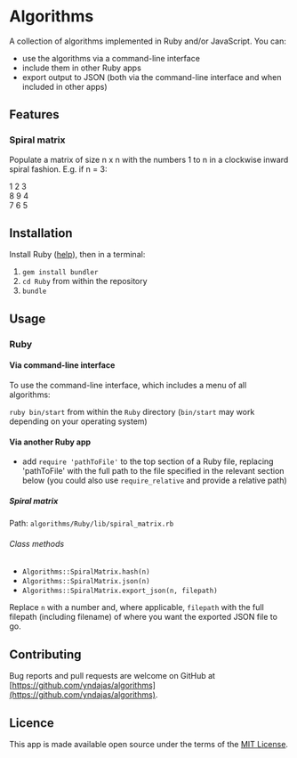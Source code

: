 # Algorithms

A collection of algorithms implemented in Ruby and/or JavaScript. You can:

- use the algorithms via a command-line interface
- include them in other Ruby apps
- export output to JSON (both via the command-line interface and when included in other apps)

## Features

### Spiral matrix

Populate a matrix of size n x n with the numbers 1 to n in a clockwise inward spiral fashion. E.g. if n = 3:

1 2 3<br/>
8 9 4<br/>
7 6 5

## Installation

Install Ruby ([help](https://www.ruby-lang.org/en/documentation/installation)</a>), then in a terminal:

1. `gem install bundler`
2. `cd Ruby` from within the repository
3. `bundle`

## Usage

### Ruby

#### Via command-line interface

To use the command-line interface, which includes a menu of all algorithms:

`ruby bin/start` from within the `Ruby` directory (`bin/start` may work depending on your operating system)

#### Via another Ruby app

- add `require 'pathToFile'` to the top section of a Ruby file, replacing 'pathToFile' with the full path to the file specified in the relevant section below (you could also use `require_relative` and provide a relative path)

##### Spiral matrix

Path: `algorithms/Ruby/lib/spiral_matrix.rb`

###### Class methods

- `Algorithms::SpiralMatrix.hash(n)`
- `Algorithms::SpiralMatrix.json(n)`
- `Algorithms::SpiralMatrix.export_json(n, filepath)`

Replace `n` with a number and, where applicable, `filepath` with the full filepath (including filename) of where you want the exported JSON file to go.

## Contributing

Bug reports and pull requests are welcome on GitHub at [https://github.com/yndajas/algorithms](https://github.com/yndajas/algorithms).

## Licence

This app is made available open source under the terms of the [MIT License](https://opensource.org/licenses/MIT).
